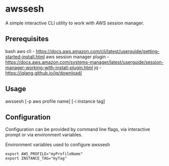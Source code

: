 # awssesh

A simple interactive CLI utility to work with AWS session manager.

## Prerequisites

bash
aws cli - https://docs.aws.amazon.com/cli/latest/userguide/getting-started-install.html
aws session manager plugin - https://docs.aws.amazon.com/systems-manager/latest/userguide/session-manager-working-with-install-plugin.html
jq - https://jqlang.github.io/jq/download/

## Usage

awssesh [-p aws profile name] [-i instance tag]

## Configuration

Configuration can be provided by command line flags, via interactive prompt or via environment variables.

Environment variables used to configure awssesh

    export AWS_PROFILE="myProfileName"
    export INSTANCE_TAG="myTag"
